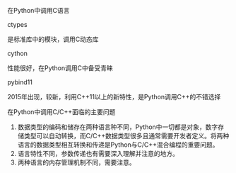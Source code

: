 在Python中调用C语言



ctypes

是标准库中的模块，调用C动态库

cython

性能很好，在Python调用C中备受青睐

pybind11

2015年出现，较新，利用C++11以上的新特性，是Python调用C++的不错选择

 

在Python中调用C/C++面临的主要问题

1. 数据类型的编码和储存在两种语言种不同，Python中一切都是对象，数字存储类型可以自动转换，而C/C++数据类型很多且通常需要开发者定义。将两种语言的数据类型相互转换和传递是Python与C/C++混合编程的重要问题。
2. 语言特性不同，参数传递也有需要深入理解并注意的地方。
3. 两种语言的内存管理机制不同，需要注意。



